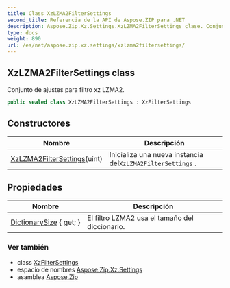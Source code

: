 ```yaml
---
title: Class XzLZMA2FilterSettings
second_title: Referencia de la API de Aspose.ZIP para .NET
description: Aspose.Zip.Xz.Settings.XzLZMA2FilterSettings clase. Conjunto de ajustes para filtro xz LZMA2.
type: docs
weight: 890
url: /es/net/aspose.zip.xz.settings/xzlzma2filtersettings/
---
```

## XzLZMA2FilterSettings class

Conjunto de ajustes para filtro xz LZMA2.

```csharp
public sealed class XzLZMA2FilterSettings : XzFilterSettings
```

## Constructores

| Nombre | Descripción |
| --- | --- |
| [XzLZMA2FilterSettings](xzlzma2filtersettings/)(uint) | Inicializa una nueva instancia del`XzLZMA2FilterSettings` . |

## Propiedades

| Nombre | Descripción |
| --- | --- |
| [DictionarySize](../../aspose.zip.xz.settings/xzlzma2filtersettings/dictionarysize/) { get; } | El filtro LZMA2 usa el tamaño del diccionario. |

### Ver también

* class [XzFilterSettings](../xzfiltersettings/)
* espacio de nombres [Aspose.Zip.Xz.Settings](../../aspose.zip.xz.settings/)
* asamblea [Aspose.Zip](../../)


